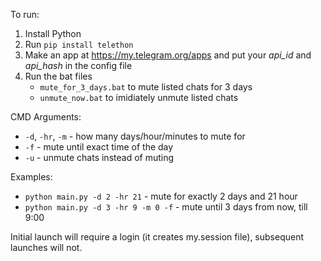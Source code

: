 To run:
1. Install Python
1. Run `pip install telethon`
1. Make an app at https://my.telegram.org/apps and put your *api_id* and *api_hash* in the config file
1. Run the bat files
	- `mute_for_3_days.bat` to mute listed chats for 3 days
	- `unmute_now.bat` to imidiately unmute listed chats
	
CMD Arguments:
- `-d`, `-hr`, `-m`  - how many days/hour/minutes to mute for
- `-f` - mute until exact time of the day
- `-u` - unmute chats instead of muting

Examples:
- `python main.py -d 2 -hr 21` - mute for exactly 2 days and 21 hour
- `python main.py -d 3 -hr 9 -m 0 -f` - mute until 3 days from now, till 9:00

Initial launch will require a login (it creates my.session file), subsequent launches will not.